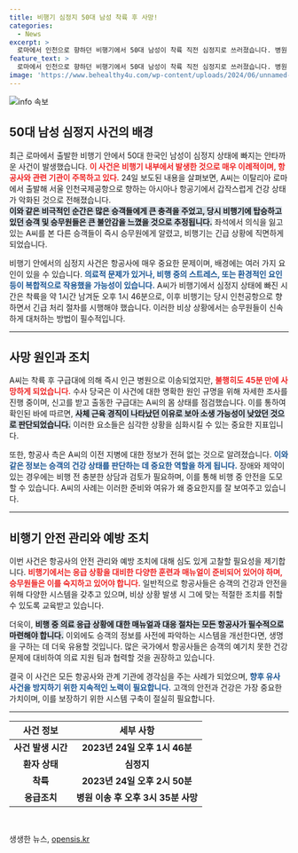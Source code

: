 ```yaml
---
title: 비행기 심정지 50대 남성 착륙 후 사망!
categories:
  - News
excerpt: >
  로마에서 인천으로 향하던 비행기에서 50대 남성이 착륙 직전 심정지로 쓰러졌습니다. 병원 이송 후 45분 만에 사망해, 사망 원인에 대한 수사가 진행 중입니다. 놀라운 비극이 벌어진 비행기의 순간, 그의 이야기를 따라가 보세요.
feature_text: >
  로마에서 인천으로 향하던 비행기에서 50대 남성이 착륙 직전 심정지로 쓰러졌습니다. 병원 이송 후 45분 만에 사망해, 사망 원인에 대한 수사가 진행 중입니다. 놀라운 비극이 벌어진 비행기의 순간, 그의 이야기를 따라가 보세요.
image: 'https://www.behealthy4u.com/wp-content/uploads/2024/06/unnamed-file.png'
---
```


<p><img src="https://www.behealthy4u.com/wp-content/uploads/2024/06/unnamed-file.png" alt="info 속보" /></p>

<h2 data-ke-size="size26">50대 남성 심정지 사건의 배경</h2>

<p data-ke-size="size16">최근 로마에서 출발한 비행기 안에서 50대 한국인 남성이 심정지 상태에 빠지는 안타까운 사건이 발생했습니다. <b><span style="color: #ee2323;">이 사건은 비행기 내부에서 발생한 것으로 매우 이례적이며, 항공사와 관련 기관이 주목하고 있다.</span></b> 24일 보도된 내용을 살펴보면, A씨는 이탈리아 로마에서 출발해 서울 인천국제공항으로 향하는 아시아나 항공기에서 갑작스럽게 건강 상태가 악화된 것으로 전해졌습니다. 
<br><b><span style="background-color: #21538527;">이와 같은 비극적인 순간은 많은 승객들에게 큰 충격을 주었고, 당시 비행기에 탑승하고 있던 승객 및 승무원들은 큰 불안감을 느꼈을 것으로 추정됩니다.</span></b> 좌석에서 의식을 잃고 있는 A씨를 본 다른 승객들이 즉시 승무원에게 알렸고, 비행기는 긴급 상황에 직면하게 되었습니다. </p>

<p data-ke-size="size16">비행기 안에서의 심정지 사건은 항공사에 매우 중요한 문제이며, 배경에는 여러 가지 요인이 있을 수 있습니다. <b><span style="color: #1a5490;">의료적 문제가 있거나, 비행 중의 스트레스, 또는 환경적인 요인 등이 복합적으로 작용했을 가능성이 있습니다.</span></b> A씨가 비행기에서 심정지 상태에 빠진 시간은 착륙을 약 1시간 남겨둔 오후 1시 46분으로, 이후 비행기는 당시 인천공항으로 향하면서 긴급 처리 절차를 시행해야 했습니다. 이러한 비상 상황에서는 승무원들이 신속하게 대처하는 방법이 필수적입니다.</p>

<hr />

<h2 data-ke-size="size26">사망 원인과 조치</h2>

<p data-ke-size="size16">A씨는 착륙 후 구급대에 의해 즉시 인근 병원으로 이송되었지만, <b><span style="color: #ee2323;">불행히도 45분 만에 사망하게 되었습니다.</span></b> 수사 당국은 이 사건에 대한 명확한 원인 규명을 위해 자세한 조사를 진행 중이며, 신고를 받고 출동한 구급대는 A씨의 몸 상태를 점검했습니다. 이를 통하여 확인된 바에 따르면, <b><span style="background-color: #21538527;">사체 근육 경직이 나타났던 이유로 보아 소생 가능성이 낮았던 것으로 판단되었습니다.</span></b> 이러한 요소들은 심각한 상황을 심화시킬 수 있는 중요한 지표입니다.</p>

<p data-ke-size="size16">또한, 항공사 측은 A씨의 이전 지병에 대한 정보가 전혀 없는 것으로 알려졌습니다. <b><span style="color: #1a5490;">이와 같은 정보는 승객의 건강 상태를 판단하는 데 중요한 역할을 하게 됩니다.</span></b> 장애와 제약이 있는 경우에는 비행 전 충분한 상담과 검토가 필요하며, 이를 통해 비행 중 안전을 도모할 수 있습니다. A씨의 사례는 이러한 준비와 여유가 왜 중요한지를 잘 보여주고 있습니다.</p>

<hr />

<h2 data-ke-size="size26">비행기 안전 관리와 예방 조치</h2>

<p data-ke-size="size16">이번 사건은 항공사의 안전 관리와 예방 조치에 대해 심도 있게 고찰할 필요성을 제기합니다. <b><span style="color: #ee2323;">비행기에서는 응급 상황을 대비한 다양한 훈련과 매뉴얼이 준비되어 있어야 하며, 승무원들은 이를 숙지하고 있어야 합니다.</span></b> 일반적으로 항공사들은 승객의 건강과 안전을 위해 다양한 시스템을 갖추고 있으며, 비상 상황 발생 시 그에 맞는 적절한 조치를 취할 수 있도록 교육받고 있습니다.</p>

<p data-ke-size="size16">더욱이, <b><span style="background-color: #21538527;">비행 중 의료 응급 상황에 대한 매뉴얼과 대응 절차는 모든 항공사가 필수적으로 마련해야 합니다.</span></b> 이외에도 승객의 정보를 사전에 파악하는 시스템을 개선한다면, 생명을 구하는 데 더욱 유용할 것입니다. 많은 국가에서 항공사들은 승객의 예기치 못한 건강 문제에 대비하여 의료 지원 팀과 협력할 것을 권장하고 있습니다.</p>

<p data-ke-size="size16">결국 이 사건은 모든 항공사와 관계 기관에 경각심을 주는 사례가 되었으며, <b><span style="color: #1a5490;">향후 유사 사건을 방지하기 위한 지속적인 노력이 필요합니다.</span></b> 고객의 안전과 건강은 가장 중요한 가치이며, 이를 보장하기 위한 시스템 구축이 절실히 필요합니다.</p>

<hr>

<table style="width: 100%; line-height: 1.5; border-collapse: collapse;">
  <thead>
    <tr>
      <th style="text-align: center;"><b>사건 정보</b></th>
      <th style="text-align: center;"><b>세부 사항</b></th>
    </tr>
  </thead>
  <tbody>
    <tr>
      <td style="text-align: center; height: 17px;"><b>사건 발생 시간</b></td>
      <td style="text-align: center; height: 17px;"><b>2023년 24일 오후 1시 46분</b></td>
    </tr>
    <tr>
      <td style="text-align: center; height: 17px;"><b>환자 상태</b></td>
      <td style="text-align: center; height: 17px;"><b>심정지</b></td>
    </tr>
    <tr>
      <td style="text-align: center; height: 17px;"><b>착륙</b></td>
      <td style="text-align: center; height: 17px;"><b>2023년 24일 오후 2시 50분</b></td>
    </tr>
    <tr>
      <td style="text-align: center; height: 17px;"><b>응급조치</b></td>
      <td style="text-align: center; height: 17px;"><b>병원 이송 후 오후 3시 35분 사망</b></td>
    </tr>
  </tbody>
</table>

<p data-ke-size="size16">&nbsp;</p>
생생한 뉴스, <a href="https://opensis.kr" rel="dofollow">opensis.kr</a>


